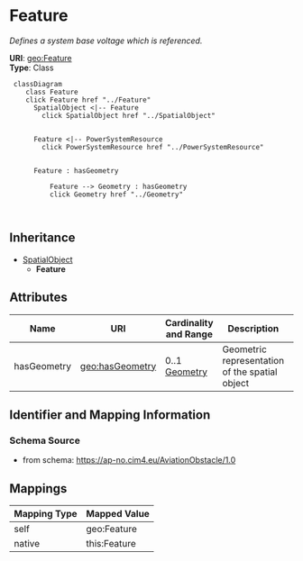 # Feature


_Defines a system base voltage which is referenced._





**URI**: [geo:Feature](http://www.opengis.net/ont/geosparql#Feature)<br />
**Type**: Class




```mermaid
 classDiagram
    class Feature
    click Feature href "../Feature"
      SpatialObject <|-- Feature
        click SpatialObject href "../SpatialObject"
      

      Feature <|-- PowerSystemResource
        click PowerSystemResource href "../PowerSystemResource"
      
      
      Feature : hasGeometry
        
          Feature --> Geometry : hasGeometry
          click Geometry href "../Geometry"
        
      
```





## Inheritance
* [SpatialObject](SpatialObject.md)
    * **Feature**



## Attributes


| Name | URI | Cardinality and Range | Description | Inheritance |
| ---  | --- | --- | --- | --- |
| hasGeometry | [geo:hasGeometry](http://www.opengis.net/ont/geosparql#hasGeometry) | 0..1 <br />  [Geometry](Geometry.md)  | Geometric representation of the spatial object | direct |









## Identifier and Mapping Information







### Schema Source


* from schema: https://ap-no.cim4.eu/AviationObstacle/1.0





## Mappings

| Mapping Type | Mapped Value |
| ---  | ---  |
| self | geo:Feature |
| native | this:Feature |




